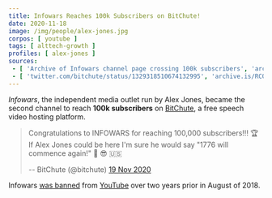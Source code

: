 ```yaml
---
title: Infowars Reaches 100k Subscribers on BitChute!
date: 2020-11-18
image: /img/people/alex-jones.jpg
corpos: [ youtube ]
tags: [ alttech-growth ]
profiles: [ alex-jones ]
sources:
 - [ 'Archive of Infowars channel page crossing 100k subscribers', 'archive.is/jGzeL' ]
 - [ 'twitter.com/bitchute/status/1329318510674132995', 'archive.is/RC0y5' ]
---
```


_Infowars_, the independent media outlet run by Alex Jones, became the second
channel to reach **100k subscribers** on [BitChute](/alttech/bitchute), a free
speech video hosting platform.

> Congratulations to INFOWARS for reaching 100,000 subscribers!!! 🏆 If Alex
> Jones could be here I'm sure he would say "1776 will commence again!" 🚀 😎
> 🇺🇸
>
> -- BitChute (@bitchute) [19 Nov 2020](https://archive.is/RC0y5)

Infowars [was banned](/e/alex-jones-mass-banned/) from
[YouTube](/youtube/) over two years prior in August of 2018.
